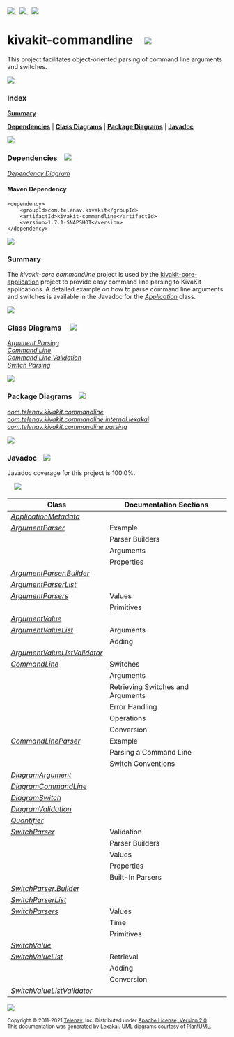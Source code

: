 [//]: # (start-user-text)

<a href="https://www.kivakit.org">
<img src="https://telenav.github.io/telenav-assets/images/icons/web-32.png" srcset="https://telenav.github.io/telenav-assets/images/icons/web-32-2x.png 2x"/>
</a>
&nbsp;
<a href="https://twitter.com/openkivakit">
<img src="https://telenav.github.io/telenav-assets/images/logos/twitter/twitter-32.png" srcset="https://telenav.github.io/telenav-assets/images/logos/twitter/twitter-32-2x.png 2x"/>
</a>
&nbsp;
<a href="https://kivakit.zulipchat.com">
<img src="https://telenav.github.io/telenav-assets/images/logos/zulip/zulip-32.png" srcset="https://telenav.github.io/telenav-assets/images/logos/zulip/zulip-32-2x.png 2x"/>
</a>

[//]: # (end-user-text)

# kivakit-commandline &nbsp;&nbsp; <img src="https://telenav.github.io/telenav-assets/images/icons/command-line-48.png" srcset="https://telenav.github.io/telenav-assets/images/icons/command-line-48-2x.png 2x"/>

This project facilitates object-oriented parsing of command line arguments and switches.

<img src="https://telenav.github.io/telenav-assets/images/separators/horizontal-line-512.png" srcset="https://telenav.github.io/telenav-assets/images/separators/horizontal-line-512-2x.png 2x"/>

### Index

[**Summary**](#summary)  

[**Dependencies**](#dependencies) | [**Class Diagrams**](#class-diagrams) | [**Package Diagrams**](#package-diagrams) | [**Javadoc**](#javadoc)

<img src="https://telenav.github.io/telenav-assets/images/separators/horizontal-line-512.png" srcset="https://telenav.github.io/telenav-assets/images/separators/horizontal-line-512-2x.png 2x"/>

### Dependencies <a name="dependencies"></a> &nbsp;&nbsp; <img src="https://telenav.github.io/telenav-assets/images/icons/dependencies-32.png" srcset="https://telenav.github.io/telenav-assets/images/icons/dependencies-32-2x.png 2x"/>

[*Dependency Diagram*](https://www.kivakit.org/1.7.1-SNAPSHOT/lexakai/kivakit/kivakit-commandline/documentation/diagrams/dependencies.svg)

#### Maven Dependency

    <dependency>
        <groupId>com.telenav.kivakit</groupId>
        <artifactId>kivakit-commandline</artifactId>
        <version>1.7.1-SNAPSHOT</version>
    </dependency>

<img src="https://telenav.github.io/telenav-assets/images/separators/horizontal-line-128.png" srcset="https://telenav.github.io/telenav-assets/images/separators/horizontal-line-128-2x.png 2x"/>

[//]: # (start-user-text)

### Summary <a name = "summary"></a>

The *kivakit-core commandline* project is used by the [kivakit-core-application](../application/README.md) project to provide easy
command line parsing to KivaKit applications. A detailed example on how to parse command line
arguments and switches is available in the Javadoc for the [*Application*](https://telenav.github.io/kivakit/javadoc/kivakit.core.application/com/telenav/kivakit/core/application/Application.html) class.

[//]: # (end-user-text)

<img src="https://telenav.github.io/telenav-assets/images/separators/horizontal-line-128.png" srcset="https://telenav.github.io/telenav-assets/images/separators/horizontal-line-128-2x.png 2x"/>

### Class Diagrams <a name="class-diagrams"></a> &nbsp; &nbsp; <img src="https://telenav.github.io/telenav-assets/images/icons/diagram-40.png" srcset="https://telenav.github.io/telenav-assets/images/icons/diagram-40-2x.png 2x"/>

[*Argument Parsing*](https://www.kivakit.org/1.7.1-SNAPSHOT/lexakai/kivakit/kivakit-commandline/documentation/diagrams/diagram-argument.svg)  
[*Command Line*](https://www.kivakit.org/1.7.1-SNAPSHOT/lexakai/kivakit/kivakit-commandline/documentation/diagrams/diagram-command-line.svg)  
[*Command Line Validation*](https://www.kivakit.org/1.7.1-SNAPSHOT/lexakai/kivakit/kivakit-commandline/documentation/diagrams/diagram-validation.svg)  
[*Switch Parsing*](https://www.kivakit.org/1.7.1-SNAPSHOT/lexakai/kivakit/kivakit-commandline/documentation/diagrams/diagram-switch.svg)

<img src="https://telenav.github.io/telenav-assets/images/separators/horizontal-line-128.png" srcset="https://telenav.github.io/telenav-assets/images/separators/horizontal-line-128-2x.png 2x"/>

### Package Diagrams <a name="package-diagrams"></a> &nbsp;&nbsp; <img src="https://telenav.github.io/telenav-assets/images/icons/box-24.png" srcset="https://telenav.github.io/telenav-assets/images/icons/box-24-2x.png 2x"/>

[*com.telenav.kivakit.commandline*](https://www.kivakit.org/1.7.1-SNAPSHOT/lexakai/kivakit/kivakit-commandline/documentation/diagrams/com.telenav.kivakit.commandline.svg)  
[*com.telenav.kivakit.commandline.internal.lexakai*](https://www.kivakit.org/1.7.1-SNAPSHOT/lexakai/kivakit/kivakit-commandline/documentation/diagrams/com.telenav.kivakit.commandline.internal.lexakai.svg)  
[*com.telenav.kivakit.commandline.parsing*](https://www.kivakit.org/1.7.1-SNAPSHOT/lexakai/kivakit/kivakit-commandline/documentation/diagrams/com.telenav.kivakit.commandline.parsing.svg)

<img src="https://telenav.github.io/telenav-assets/images/separators/horizontal-line-128.png" srcset="https://telenav.github.io/telenav-assets/images/separators/horizontal-line-128-2x.png 2x"/>

### Javadoc <a name="javadoc"></a> &nbsp;&nbsp; <img src="https://telenav.github.io/telenav-assets/images/icons/books-24.png" srcset="https://telenav.github.io/telenav-assets/images/icons/books-24-2x.png 2x"/>

Javadoc coverage for this project is 100.0%.  
  
&nbsp; &nbsp; <img src="https://telenav.github.io/telenav-assets/images/meters/meter-100-96.png" srcset="https://telenav.github.io/telenav-assets/images/meters/meter-100-96-2x.png 2x"/>


| Class | Documentation Sections |
|---|---|
| [*ApplicationMetadata*](https://www.kivakit.org/1.7.1-SNAPSHOT/javadoc/kivakit/kivakit.commandline////////////////////////////////////////////////////.html) |  |  
| [*ArgumentParser*](https://www.kivakit.org/1.7.1-SNAPSHOT/javadoc/kivakit/kivakit.commandline///////////////////////////////////////////////.html) | Example |  
| | Parser Builders |  
| | Arguments |  
| | Properties |  
| [*ArgumentParser.Builder*](https://www.kivakit.org/1.7.1-SNAPSHOT/javadoc/kivakit/kivakit.commandline///////////////////////////////////////////////////////.html) |  |  
| [*ArgumentParserList*](https://www.kivakit.org/1.7.1-SNAPSHOT/javadoc/kivakit/kivakit.commandline///////////////////////////////////////////////////////////.html) |  |  
| [*ArgumentParsers*](https://www.kivakit.org/1.7.1-SNAPSHOT/javadoc/kivakit/kivakit.commandline////////////////////////////////////////////////.html) | Values |  
| | Primitives |  
| [*ArgumentValue*](https://www.kivakit.org/1.7.1-SNAPSHOT/javadoc/kivakit/kivakit.commandline//////////////////////////////////////////////.html) |  |  
| [*ArgumentValueList*](https://www.kivakit.org/1.7.1-SNAPSHOT/javadoc/kivakit/kivakit.commandline//////////////////////////////////////////////////.html) | Arguments |  
| | Adding |  
| [*ArgumentValueListValidator*](https://www.kivakit.org/1.7.1-SNAPSHOT/javadoc/kivakit/kivakit.commandline///////////////////////////////////////////////////////////////////.html) |  |  
| [*CommandLine*](https://www.kivakit.org/1.7.1-SNAPSHOT/javadoc/kivakit/kivakit.commandline////////////////////////////////////////////.html) | Switches |  
| | Arguments |  
| | Retrieving Switches and Arguments |  
| | Error Handling |  
| | Operations |  
| | Conversion |  
| [*CommandLineParser*](https://www.kivakit.org/1.7.1-SNAPSHOT/javadoc/kivakit/kivakit.commandline//////////////////////////////////////////////////.html) | Example |  
| | Parsing a Command Line |  
| | Switch Conventions |  
| [*DiagramArgument*](https://www.kivakit.org/1.7.1-SNAPSHOT/javadoc/kivakit/kivakit.commandline/////////////////////////////////////////////////////////////////.html) |  |  
| [*DiagramCommandLine*](https://www.kivakit.org/1.7.1-SNAPSHOT/javadoc/kivakit/kivakit.commandline////////////////////////////////////////////////////////////////////.html) |  |  
| [*DiagramSwitch*](https://www.kivakit.org/1.7.1-SNAPSHOT/javadoc/kivakit/kivakit.commandline///////////////////////////////////////////////////////////////.html) |  |  
| [*DiagramValidation*](https://www.kivakit.org/1.7.1-SNAPSHOT/javadoc/kivakit/kivakit.commandline///////////////////////////////////////////////////////////////////.html) |  |  
| [*Quantifier*](https://www.kivakit.org/1.7.1-SNAPSHOT/javadoc/kivakit/kivakit.commandline///////////////////////////////////////////.html) |  |  
| [*SwitchParser*](https://www.kivakit.org/1.7.1-SNAPSHOT/javadoc/kivakit/kivakit.commandline/////////////////////////////////////////////.html) | Validation |  
| | Parser Builders |  
| | Values |  
| | Properties |  
| | Built-In Parsers |  
| [*SwitchParser.Builder*](https://www.kivakit.org/1.7.1-SNAPSHOT/javadoc/kivakit/kivakit.commandline/////////////////////////////////////////////////////.html) |  |  
| [*SwitchParserList*](https://www.kivakit.org/1.7.1-SNAPSHOT/javadoc/kivakit/kivakit.commandline/////////////////////////////////////////////////////////.html) |  |  
| [*SwitchParsers*](https://www.kivakit.org/1.7.1-SNAPSHOT/javadoc/kivakit/kivakit.commandline//////////////////////////////////////////////.html) | Values |  
| | Time |  
| | Primitives |  
| [*SwitchValue*](https://www.kivakit.org/1.7.1-SNAPSHOT/javadoc/kivakit/kivakit.commandline////////////////////////////////////////////.html) |  |  
| [*SwitchValueList*](https://www.kivakit.org/1.7.1-SNAPSHOT/javadoc/kivakit/kivakit.commandline////////////////////////////////////////////////.html) | Retrieval |  
| | Adding |  
| | Conversion |  
| [*SwitchValueListValidator*](https://www.kivakit.org/1.7.1-SNAPSHOT/javadoc/kivakit/kivakit.commandline/////////////////////////////////////////////////////////////////.html) |  |  

[//]: # (start-user-text)



[//]: # (end-user-text)

<img src="https://telenav.github.io/telenav-assets/images/separators/horizontal-line-512.png" srcset="https://telenav.github.io/telenav-assets/images/separators/horizontal-line-512-2x.png 2x"/>

<sub>Copyright &#169; 2011-2021 [Telenav](https://telenav.com), Inc. Distributed under [Apache License, Version 2.0](LICENSE)</sub>  
<sub>This documentation was generated by [Lexakai](https://lexakai.org). UML diagrams courtesy of [PlantUML](https://plantuml.com).</sub>
